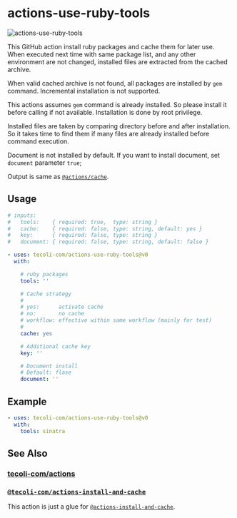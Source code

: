 # actions-use-ruby-tools

![actions-use-ruby-tools](https://github.com/tecoli-com/actions-use-ruby-tools/actions/workflows/test.yml/badge.svg)

This GitHub action install ruby packages and cache them for later
use.  When executed next time with same package list, and any other
environment are not changed, installed files are extracted from the
cached archive.

When valid cached archive is not found, all packages are installed by
`gem` command.  Incremental installation is not supported.

This actions assumes `gem` command is already installed.  So please
install it before calling if not available.  Installation is done by
root privilege.

Installed files are taken by comparing directory before and after
installation.  So it takes time to find them if many files are already
installed before command execution.

Document is not installed by default.  If you want to install
document, set `document` parameter `true`;

Output is same as
[`@actions/cache`](https://github.com/actions/cache).

## Usage

```yaml
# inputs:
#   tools:    { required: true,  type: string }
#   cache:    { required: false, type: string, default: yes }
#   key:      { required: false, type: string }
#   document: { required: false, type: string, default: false }

- uses: tecoli-com/actions-use-ruby-tools@v0
  with:

    # ruby packages
    tools: ''

    # Cache strategy
    #
    # yes:      activate cache
    # no:       no cache
    # workflow: effective within same workflow (mainly for test)
    #
    cache: yes

    # Additional cache key
    key: ''

    # Document install
    # Default: flase
    document: ''
```

## Example

```yaml
- uses: tecoli-com/actions-use-ruby-tools@v0
  with:
    tools: sinatra
```

## See Also

### [tecoli-com/actions](https://github.com/tecoli-com/actions)

### [`@tecoli-com/actions-install-and-cache`](https://github.com/tecoli-com/actions-install-and-cache)

This action is just a glue for
[`@actions-install-and-cache`](https://github.com/tecoli-com/actions-install-and-cache).
